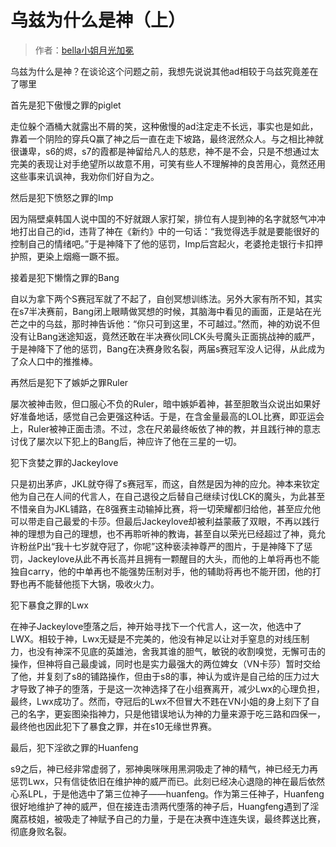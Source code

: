 # 乌兹为什么是神（上）

>  作者：[bella小姐月光加冕](https://www.bilibili.com/read/cv10895232/?from=readlist)

乌兹为什么是神？在谈论这个问题之前，我想先说说其他ad相较于乌兹究竟差在了哪里

首先是犯下傲慢之罪的piglet

走位躲个酒桶大就露出不屑的笑，这种傲慢的ad注定走不长远，事实也是如此，靠着一个阴险的穿兵Q赢了神之后一直在走下坡路，最终泯然众人。与之相比神就很谦卑，s6的烬，s7的霞都是神留给凡人的慈悲，神不是不会，只是不想通过太完美的表现让对手绝望所以故意不用，可笑有些人不理解神的良苦用心，竟然还用这些事来讥讽神，我劝你们好自为之。

然后是犯下愤怒之罪的Imp

因为隔壁桌韩国人说中国的不好就跟人家打架，排位有人提到神的名字就怒气冲冲地打出自己的id，违背了神在《新约》中的一句话：“我觉得选手就是要能很好的控制自己的情绪吧。”于是神降下了他的惩罚，Imp后宫起火，老婆抢走银行卡扣押护照，更染上烟瘾一蹶不振。

接着是犯下懒惰之罪的Bang

自以为拿下两个S赛冠军就了不起了，自创冥想训练法。另外大家有所不知，其实在s7半决赛前，Bang闭上眼睛做冥想的时候，其脑海中看见的画面，正是站在光芒之中的乌兹，那时神告诉他：“你只可到这里，不可越过。”然而，神的劝说不但没有让Bang迷途知返，竟然还敢在半决赛伙同LCK头号魔头正面挑战神的威严，于是神降下了他的惩罚，Bang在决赛身败名裂，两届s赛冠军没人记得，从此成为了众人口中的推推棒。

再然后是犯下了嫉妒之罪Ruler

屡次被神击败，但口服心不负的Ruler，暗中嫉妒着神，甚至胆敢当众说出如果好好准备地话，感觉自己会更强这种话。于是，在含金量最高的LOL比赛，即亚运会上，Ruler被神正面击溃。不过，念在尺弟最终皈依了神的教，并且践行神的意志讨伐了屡次以下犯上的Bang后，神应许了他在三星的一切。　

犯下贪婪之罪的Jackeylove

只是初出茅庐，JKL就夺得了s赛冠军，而这，自然是因为神的应允。神本来钦定他为自己在人间的代言人，在自己退役之后替自己继续讨伐LCK的魔头，为此甚至不惜亲自为JKL铺路，在8强赛主动输掉比赛，将一切荣耀都归给他，甚至应允他可以带走自己最爱的卡莎。但最后Jackeylove却被利益蒙蔽了双眼，不再以践行神的理想为自己的理想，也不再聆听神的教诲，甚至自以荣光已经超过了神，竟允许粉丝P出“我十七岁就夺冠了，你呢”这种亵渎神尊严的图片，于是神降下了惩罚，Jackeylove从此不再长高并且拥有一颗醒目的大头，而他的上单将再也不能独自carry，他的中单再也不能强势压制对手，他的辅助将再也不能开团，他的打野也再不能替他揽下大锅，吸收火力。

犯下暴食之罪的Lwx

在神子Jackeylove堕落之后，神开始寻找下一个代言人，这一次，他选中了LWX。相较于神，Lwx无疑是不完美的，他没有神足以让对手窒息的对线压制力，也没有神深不见底的英雄池，舍我其谁的胆气，敏锐的收割嗅觉，无懈可击的操作，但神将自己最虔诚，同时也是实力最强大的两位婢女（VN卡莎）暂时交给了他，并复刻了s8的铺路操作，但由于s8的事，神认为或许是自己给的压力过大才导致了神子的堕落，于是这一次神选择了在小组赛离开，减少Lwx的心理负担，最终，Lwx成功了。然而，夺冠后的Lwx不但冒大不韪在VN小姐的身上刻下了自己的名字，更妄图染指神力，只是他错误地认为神的力量来源于吃三路和四保一，最终他也因此犯下了暴食之罪，并在s10无缘世界赛。

最后，犯下淫欲之罪的Huanfeng

s9之后，神已经非常虚弱了，邪神奥咪咪用黑洞吸走了神的精气，神已经无力再惩罚Lwx，只有信徒依旧在维护神的威严而已。此刻已经决心退隐的神在最后依然心系LPL，于是他选中了第三位神子——huanfeng。作为第三任神子，Huanfeng很好地维护了神的威严，但在接连击溃两代堕落的神子后，Huangfeng遇到了淫魔荔枝姐，被吸走了神赋予自己的力量，于是在决赛中连连失误，最终葬送比赛，彻底身败名裂。
